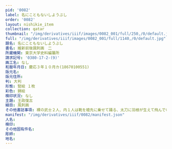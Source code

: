 ```yaml
---
pid: '0082'
label: 名にこともないしようぶし
order: '0082'
layout: nishikie_item
collection: qatar
thumbnail: "/img/derivatives/iiif/images/0082_001/full/250,/0/default.jpg"
full: "/img/derivatives/iiif/images/0082_001/full/1140,/0/default.jpg"
題名: 名にこともないしようぶし
書名: 維新前後諷刺画　二
所蔵機関: 東京大学史料編纂所
請求記号: '0380-17-2-(9)'
画工名: なし
和暦年月日: 慶応３年１０月カ(18670100551)
版元名: 
版元住所: 
判: 大判
形態: 竪絵 １枚
彩色: 錦絵
検印状況: なし
主題: 王政復古
細目: 風刺画
その他書誌事項: 裸の武士２人、内１人は靴を槍先に乗せて踊る、太刀に羽根が生えて飛んでいく、公家は銭をもってにこにこしている、０３８０－１７－１－（６７）も同一、一応大政奉還とする
manifest: "/img/derivatives/iiif/0082/manifest.json"
人名: 
検印: 
その他固有件名: 
彫師: 
地名: 
---
```

